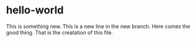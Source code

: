 # hello-world
This is something new.
This is a new line in the new branch.
Here comes the good thing. That is the creatation of this file.
